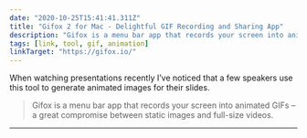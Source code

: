 ```yaml
---
date: "2020-10-25T15:41:41.311Z"
title: "Gifox 2 for Mac - Delightful GIF Recording and Sharing App"
description: "Gifox is a menu bar app that records your screen into animated GIFs"
tags: [link, tool, gif, animation]
linkTarget: "https://gifox.io/"
---
```

When watching presentations recently I’ve noticed that a few speakers use this tool to generate animated images for their slides.

> Gifox is a menu bar app that records your screen into animated GIFs – a great compromise between static images and full-size videos.
---
